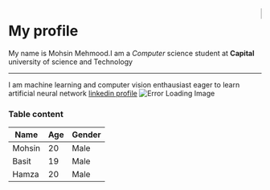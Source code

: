 <!DOCTYPE html>
<html lang="en">    
    <head>
        <meta charset="UTF-8">
        <title>Website</title>
        <link rel="stylesheet" href="style.css" type="text/css">
    </head>
    <body>
        <h1>
            <marquee>My portfolio</marquee>
            My profile
        </h1>
        <p>
            My name is Mohsin Mehmood.I am a <em>Computer</em> science student at <strong>Capital</strong> university of science and Technology
            <br>
            <hr>
            I am machine learning and computer vision enthausiast eager to learn artificial neural network
            <a href="https://www.linkedin.com/in/mohsin-mehmood-08929115a/"target="_blank">linkedin profile</a>
            <img src="download.png" alt="Error Loading Image">
        </p>
        <h3>Table content</h3>
        <table>
           <thead>
            <tr>
               <th>Name</th>
               <th>Age</th>
               <th>Gender</th>
           </tr>
           </thead>
           <tbody>
               <tr>
               <td>Mohsin</td>
               <td>20</td>
               <td>Male</td>
               </tr>
               <tr>
                   <td>Basit</td>
                   <td>19</td>
                   <td>Male</td>
                </tr>
                <tr>
                    <td>Hamza</td>
                    <td>20</td>
                    <td>Male</td>
                 </tr>
           </tbody>
        </table>
    </body>
</html> 

